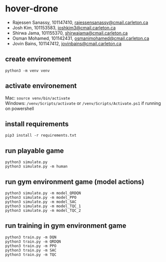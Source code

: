 # hover-drone

* Rajessen Sanassy, 101147410, rajessensanassy@cmail.carleton.ca
* Josh Kim, 101153583, joshkim3@cmail.carleton.ca
* Shirwa Jama, 101155370, shirwajama@cmail.carleton.ca
* Osman Mohamed, 101142431, osmanimohamed@cmail.carleton.ca
* Jovin Bains, 101147412, jovinbains@cmail.carleton.ca


## create environement
`python3 -m venv venv`
## activate environement
Mac: `source venv/bin/activate`<br>
Windows: `/venv/Scripts/activate` or `/venv/Scripts/Activate.ps1` if running on powershell

## install requirements
`pip3 install -r requirements.txt`

## run playable game
`python3 simulate.py`<br>
`python3 simulate.py -m human`

## run gym environment game (model actions)
`python3 simulate.py -m model_QRDQN`<br>
`python3 simulate.py -m model_PPO`<br>
`python3 simulate.py -m model_SAC`<br>
`python3 simulate.py -m model_TQC_1`<br>
`python3 simulate.py -m model_TQC_2`<br>

## run training in gym environment game
`python3 train.py -m DQN`<br>
`python3 train.py -m QRDQN`<br>
`python3 train.py -m PPO`<br>
`python3 train.py -m SAC`<br>
`python3 train.py -m TQC`<br>
